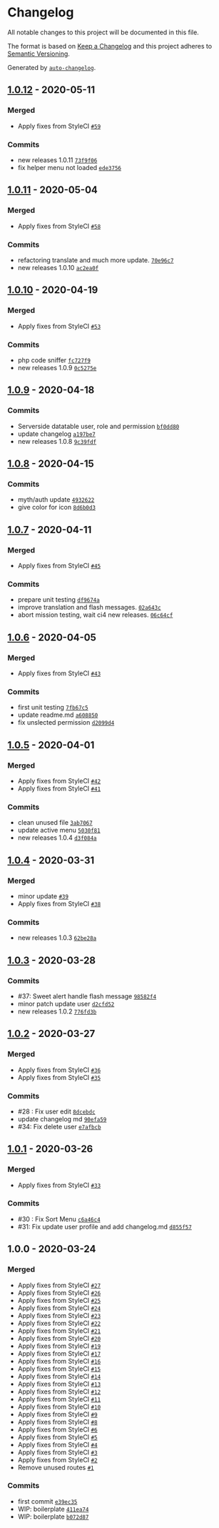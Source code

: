 # Changelog

All notable changes to this project will be documented in this file.

The format is based on [Keep a Changelog](https://keepachangelog.com/en/1.0.0/)
and this project adheres to [Semantic Versioning](https://semver.org/spec/v2.0.0.html).

Generated by [`auto-changelog`](https://github.com/CookPete/auto-changelog).

## [1.0.12](https://github.com/agungsugiarto/boilerplate/compare/1.0.11...1.0.12) - 2020-05-11

### Merged

- Apply fixes from StyleCI [`#59`](https://github.com/agungsugiarto/boilerplate/pull/59)

### Commits

- new releases 1.0.11 [`73f9f06`](https://github.com/agungsugiarto/boilerplate/commit/73f9f0693c33700559a9cdd75837daa174a9a2d2)
- fix helper menu not loaded [`ede3756`](https://github.com/agungsugiarto/boilerplate/commit/ede375611292f9b50b8366f0fe7d62c35c406002)

## [1.0.11](https://github.com/agungsugiarto/boilerplate/compare/1.0.10...1.0.11) - 2020-05-04

### Merged

- Apply fixes from StyleCI [`#58`](https://github.com/agungsugiarto/boilerplate/pull/58)

### Commits

- refactoring translate and much more update. [`70e96c7`](https://github.com/agungsugiarto/boilerplate/commit/70e96c7192092126d6ec6a8950f1a602a5506b64)
- new releases 1.0.10 [`ac2ea0f`](https://github.com/agungsugiarto/boilerplate/commit/ac2ea0fb957ebc932be41814d799d61296e263da)

## [1.0.10](https://github.com/agungsugiarto/boilerplate/compare/1.0.9...1.0.10) - 2020-04-19

### Merged

- Apply fixes from StyleCI [`#53`](https://github.com/agungsugiarto/boilerplate/pull/53)

### Commits

- php code sniffer [`fc727f9`](https://github.com/agungsugiarto/boilerplate/commit/fc727f905f612633e30377e1c5c122d341975895)
- new releases 1.0.9 [`0c5275e`](https://github.com/agungsugiarto/boilerplate/commit/0c5275e96f184bde196e7c49ac82d43d08dd7cb9)

## [1.0.9](https://github.com/agungsugiarto/boilerplate/compare/1.0.8...1.0.9) - 2020-04-18

### Commits

- Serverside datatable user, role and permission [`bf0dd80`](https://github.com/agungsugiarto/boilerplate/commit/bf0dd80352edcc2d4a50b23b3dc3398d594908fc)
- update changelog [`a197be7`](https://github.com/agungsugiarto/boilerplate/commit/a197be7695d204c7e4194efb2967d7b181fc19a4)
- new releases 1.0.8 [`9c39fdf`](https://github.com/agungsugiarto/boilerplate/commit/9c39fdf7a556da1c3efeceaf9e06206134dbb258)

## [1.0.8](https://github.com/agungsugiarto/boilerplate/compare/1.0.7...1.0.8) - 2020-04-15

### Commits

- myth/auth update [`4932622`](https://github.com/agungsugiarto/boilerplate/commit/493262255d132936fe5bfead4970c7435c8e5835)
- give color for icon [`8d6b0d3`](https://github.com/agungsugiarto/boilerplate/commit/8d6b0d3f68310a8129d572eddb0b4b8f83a08be6)

## [1.0.7](https://github.com/agungsugiarto/boilerplate/compare/1.0.6...1.0.7) - 2020-04-11

### Merged

- Apply fixes from StyleCI [`#45`](https://github.com/agungsugiarto/boilerplate/pull/45)

### Commits

- prepare unit testing [`df9674a`](https://github.com/agungsugiarto/boilerplate/commit/df9674a0588c5509c67e8fa15031905f684a1581)
- improve translation and flash messages. [`02a643c`](https://github.com/agungsugiarto/boilerplate/commit/02a643caafd25d2d621ee78dcb4eaee6e60cb1eb)
- abort mission testing, wait ci4 new releases. [`06c64cf`](https://github.com/agungsugiarto/boilerplate/commit/06c64cf6164c15729f3a5ab9db85276968fd273b)

## [1.0.6](https://github.com/agungsugiarto/boilerplate/compare/1.0.5...1.0.6) - 2020-04-05

### Merged

- Apply fixes from StyleCI [`#43`](https://github.com/agungsugiarto/boilerplate/pull/43)

### Commits

- first unit testing [`7fb67c5`](https://github.com/agungsugiarto/boilerplate/commit/7fb67c540b6483b97c99d60a6d4314b3594480f8)
- update readme.md [`a608850`](https://github.com/agungsugiarto/boilerplate/commit/a608850c9f81605db26a504bcbacdd71514bb10f)
- fix unslected permission [`d2099d4`](https://github.com/agungsugiarto/boilerplate/commit/d2099d4ceb39195fe7e9726697240d50dddfa604)

## [1.0.5](https://github.com/agungsugiarto/boilerplate/compare/1.0.4...1.0.5) - 2020-04-01

### Merged

- Apply fixes from StyleCI [`#42`](https://github.com/agungsugiarto/boilerplate/pull/42)
- Apply fixes from StyleCI [`#41`](https://github.com/agungsugiarto/boilerplate/pull/41)

### Commits

- clean unused file [`3ab7067`](https://github.com/agungsugiarto/boilerplate/commit/3ab70674ad5ba75de7d761711d435b11420e604c)
- update active menu [`5030f81`](https://github.com/agungsugiarto/boilerplate/commit/5030f813d286b9d5a2d9c106de69e01e10ca49a2)
- new releases 1.0.4 [`d3f084a`](https://github.com/agungsugiarto/boilerplate/commit/d3f084a03931e161284b025329e32914c1754959)

## [1.0.4](https://github.com/agungsugiarto/boilerplate/compare/1.0.3...1.0.4) - 2020-03-31

### Merged

- minor update [`#39`](https://github.com/agungsugiarto/boilerplate/pull/39)
- Apply fixes from StyleCI [`#38`](https://github.com/agungsugiarto/boilerplate/pull/38)

### Commits

- new releases 1.0.3 [`62be28a`](https://github.com/agungsugiarto/boilerplate/commit/62be28aa726a5cc4f81212c19754e08aff1daa28)

## [1.0.3](https://github.com/agungsugiarto/boilerplate/compare/1.0.2...1.0.3) - 2020-03-28

### Commits

- #37: Sweet alert handle flash message [`98582f4`](https://github.com/agungsugiarto/boilerplate/commit/98582f4180fe8f533581a4fa110f510a4ec229df)
- minor patch update user [`d2cfd52`](https://github.com/agungsugiarto/boilerplate/commit/d2cfd52fe9555b1a0708179b7de32cde1423d6a3)
- new releases 1.0.2 [`776fd3b`](https://github.com/agungsugiarto/boilerplate/commit/776fd3bf39a5723cae0962525912196486c2fe1c)

## [1.0.2](https://github.com/agungsugiarto/boilerplate/compare/1.0.1...1.0.2) - 2020-03-27

### Merged

- Apply fixes from StyleCI [`#36`](https://github.com/agungsugiarto/boilerplate/pull/36)
- Apply fixes from StyleCI [`#35`](https://github.com/agungsugiarto/boilerplate/pull/35)

### Commits

- #28 : Fix user edit [`8dcebdc`](https://github.com/agungsugiarto/boilerplate/commit/8dcebdc64b088eef8e07775bbca397ffacafd07e)
- update changelog md [`90efa59`](https://github.com/agungsugiarto/boilerplate/commit/90efa595233d2944eede042febc5bb961ac24a0f)
- #34: Fix delete user [`e7afbcb`](https://github.com/agungsugiarto/boilerplate/commit/e7afbcb0398c0f04966c43ee8f4b8d5062c401d9)

## [1.0.1](https://github.com/agungsugiarto/boilerplate/compare/1.0.0...1.0.1) - 2020-03-26

### Merged

- Apply fixes from StyleCI [`#33`](https://github.com/agungsugiarto/boilerplate/pull/33)

### Commits

- #30 : Fix Sort Menu [`c6a46c4`](https://github.com/agungsugiarto/boilerplate/commit/c6a46c410e04275a7e6db442868413287f2f024d)
- #31: Fix update user profile and add changelog.md [`d855f57`](https://github.com/agungsugiarto/boilerplate/commit/d855f571f19aa26ece992d5e1ac2d86f6f879310)

## 1.0.0 - 2020-03-24

### Merged

- Apply fixes from StyleCI [`#27`](https://github.com/agungsugiarto/boilerplate/pull/27)
- Apply fixes from StyleCI [`#26`](https://github.com/agungsugiarto/boilerplate/pull/26)
- Apply fixes from StyleCI [`#25`](https://github.com/agungsugiarto/boilerplate/pull/25)
- Apply fixes from StyleCI [`#24`](https://github.com/agungsugiarto/boilerplate/pull/24)
- Apply fixes from StyleCI [`#23`](https://github.com/agungsugiarto/boilerplate/pull/23)
- Apply fixes from StyleCI [`#22`](https://github.com/agungsugiarto/boilerplate/pull/22)
- Apply fixes from StyleCI [`#21`](https://github.com/agungsugiarto/boilerplate/pull/21)
- Apply fixes from StyleCI [`#20`](https://github.com/agungsugiarto/boilerplate/pull/20)
- Apply fixes from StyleCI [`#19`](https://github.com/agungsugiarto/boilerplate/pull/19)
- Apply fixes from StyleCI [`#17`](https://github.com/agungsugiarto/boilerplate/pull/17)
- Apply fixes from StyleCI [`#16`](https://github.com/agungsugiarto/boilerplate/pull/16)
- Apply fixes from StyleCI [`#15`](https://github.com/agungsugiarto/boilerplate/pull/15)
- Apply fixes from StyleCI [`#14`](https://github.com/agungsugiarto/boilerplate/pull/14)
- Apply fixes from StyleCI [`#13`](https://github.com/agungsugiarto/boilerplate/pull/13)
- Apply fixes from StyleCI [`#12`](https://github.com/agungsugiarto/boilerplate/pull/12)
- Apply fixes from StyleCI [`#11`](https://github.com/agungsugiarto/boilerplate/pull/11)
- Apply fixes from StyleCI [`#10`](https://github.com/agungsugiarto/boilerplate/pull/10)
- Apply fixes from StyleCI [`#9`](https://github.com/agungsugiarto/boilerplate/pull/9)
- Apply fixes from StyleCI [`#8`](https://github.com/agungsugiarto/boilerplate/pull/8)
- Apply fixes from StyleCI [`#6`](https://github.com/agungsugiarto/boilerplate/pull/6)
- Apply fixes from StyleCI [`#5`](https://github.com/agungsugiarto/boilerplate/pull/5)
- Apply fixes from StyleCI [`#4`](https://github.com/agungsugiarto/boilerplate/pull/4)
- Apply fixes from StyleCI [`#3`](https://github.com/agungsugiarto/boilerplate/pull/3)
- Apply fixes from StyleCI [`#2`](https://github.com/agungsugiarto/boilerplate/pull/2)
- Remove unused routes [`#1`](https://github.com/agungsugiarto/boilerplate/pull/1)

### Commits

- first commit [`e39ec35`](https://github.com/agungsugiarto/boilerplate/commit/e39ec3586b133694218418635dea80b264084d6f)
- WIP: boilerplate [`411ea74`](https://github.com/agungsugiarto/boilerplate/commit/411ea7400df3c59bef538577f96a6f0ade764564)
- WIP: boilerplate [`b072d87`](https://github.com/agungsugiarto/boilerplate/commit/b072d87cfdcf29949b62fc28e7e0eaf50b2105ae)
